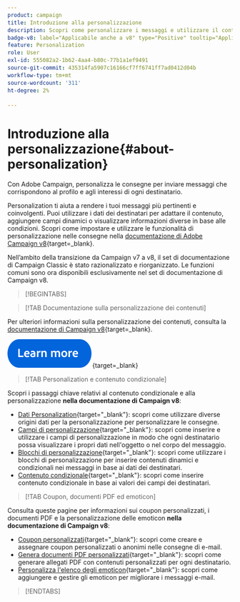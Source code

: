 ```yaml
---
product: campaign
title: Introduzione alla personalizzazione
description: Scopri come personalizzare i messaggi e utilizzare il contenuto condizionale in Campaign
badge-v8: label="Applicabile anche a v8" type="Positive" tooltip="Applicabile anche a Campaign v8"
feature: Personalization
role: User
exl-id: 555082a2-1b62-4aa4-b80c-77b1a1ef9491
source-git-commit: 435314fa5907c16166cf7ff6741ff7ad0412d04b
workflow-type: tm+mt
source-wordcount: '311'
ht-degree: 2%

---
```


# Introduzione alla personalizzazione{#about-personalization}

Con Adobe Campaign, personalizza le consegne per inviare messaggi che corrispondono al profilo e agli interessi di ogni destinatario.

Personalization ti aiuta a rendere i tuoi messaggi più pertinenti e coinvolgenti. Puoi utilizzare i dati dei destinatari per adattare il contenuto, aggiungere campi dinamici o visualizzare informazioni diverse in base alle condizioni. Scopri come impostare e utilizzare le funzionalità di personalizzazione nelle consegne nella [documentazione di Adobe Campaign v8](https://experienceleague.adobe.com/docs/campaign/campaign-v8/send/personalize/personalize.html?lang=it){target=_blank}.

Nell’ambito della transizione da Campaign v7 a v8, il set di documentazione di Campaign Classic è stato razionalizzato e riorganizzato. Le funzioni comuni sono ora disponibili esclusivamente nel set di documentazione di Campaign v8.

>[!BEGINTABS]

>[!TAB Documentazione sulla personalizzazione dei contenuti]

Per ulteriori informazioni sulla personalizzazione dei contenuti, consulta la [documentazione di Campaign v8](https://experienceleague.adobe.com/docs/campaign/campaign-v8/send/personalize/personalize.html?lang=it){target=_blank}.


[![immagine](../../assets/do-not-localize/learn-more-button.svg)](https://experienceleague.adobe.com/docs/campaign/campaign-v8/send/personalize/personalize.html?lang=it){target=_blank}


>[!TAB Personalization e contenuto condizionale]

Scopri i passaggi chiave relativi al contenuto condizionale e alla personalizzazione **nella documentazione di Campaign v8**:

* [Dati Personalization](https://experienceleague.adobe.com/docs/campaign/campaign-v8/send/personalize/personalization-data.html?lang=it){target="_blank"}: scopri come utilizzare diverse origini dati per la personalizzazione per personalizzare le consegne.
* [Campi di personalizzazione](https://experienceleague.adobe.com/docs/campaign/campaign-v8/send/personalize/personalization-fields.html?lang=it){target="_blank"}: scopri come inserire e utilizzare i campi di personalizzazione in modo che ogni destinatario possa visualizzare i propri dati nell&#39;oggetto o nel corpo del messaggio.
* [Blocchi di personalizzazione](https://experienceleague.adobe.com/docs/campaign/campaign-v8/send/personalize/personalization-blocks.html?lang=it){target="_blank"}: scopri come utilizzare i blocchi di personalizzazione per inserire contenuti dinamici e condizionali nei messaggi in base ai dati dei destinatari.
* [Contenuto condizionale](https://experienceleague.adobe.com/docs/campaign/campaign-v8/send/personalize/conditions.html?lang=it){target="_blank"}: scopri come inserire contenuto condizionale in base ai valori dei campi dei destinatari.

>[!TAB Coupon, documenti PDF ed emoticon]

Consulta queste pagine per informazioni sui coupon personalizzati, i documenti PDF e la personalizzazione delle emoticon **nella documentazione di Campaign v8**:

* [Coupon personalizzati](https://experienceleague.adobe.com/docs/campaign/campaign-v8/send/personalize/ppersonalized-coupons.html){target="_blank"}: scopri come creare e assegnare coupon personalizzati o anonimi nelle consegne di e-mail.
* [Genera documenti PDF personalizzati](https://experienceleague.adobe.com/docs/campaign/campaign-v8/send/personalize/generating-personalized-pdf-documents.html?lang=it){target="_blank"}: scopri come generare allegati PDF con contenuti personalizzati per ogni destinatario.
* [Personalizza l&#39;elenco degli emoticon](https://experienceleague.adobe.com/docs/campaign/campaign-v8/send/personalize/customizing-emoticon-list.html?lang=it){target="_blank"}: scopri come aggiungere e gestire gli emoticon per migliorare i messaggi e-mail.

>[!ENDTABS]





<!--
Adobe Campaign lets you mass deliver personalized electronic messages to a target population.

Before starting sending emails:

* Make sure recipient profiles contain at least an email address.
* Learn more about the Adobe Campaign [Delivery best practices](delivery-best-practices.md).
* Read out these sections to learn more about Deliverability: [Deliverability management in Campaign](about-deliverability.md) and [Deliverability best practices guide](https://experienceleague.adobe.com/docs/deliverability-learn/deliverability-best-practice-guide/introduction.html?lang=it).

The key steps to send an email are as follows:

* [Create an email delivery](creating-an-email-delivery.md)
* [Define the target population](steps-defining-the-target-population.md)
* [Define the email content](defining-the-email-content.md)
* [Send the email](sending-messages.md)
* [Monitor the delivery](about-delivery-monitoring.md)

The sections below provide information that is specific to the email channel. For global information on how to create a delivery, refer to [this section](steps-about-delivery-creation-steps.md).
-->